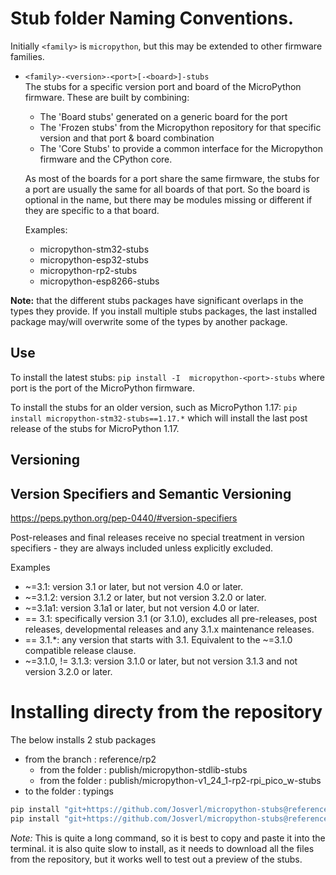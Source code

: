 # Stub folder Naming Conventions.
<!-- Origin: publish/readme.md -->

Initially `<family>` is `micropython`, but this may be extended to other firmware families.

 * `<family>-<version>-<port>[-<board>]-stubs`  
    The stubs for a specific version port and board of the MicroPython firmware.
    These are built by combining:
     * The 'Board stubs' generated on a generic board for the port 
     * The 'Frozen stubs' from the Micropython repository for that specific version and that port & board combination
     * The 'Core Stubs' to provide a common interface for the Micropython firmware and the CPython core.
    
    As most of the boards for a port share the same firmware, the stubs for a port are usually the same for all boards of that port. So the board is optional in the name, but there may be modules missing or different if they are specific to a that board.  

    Examples:
      - micropython-stm32-stubs
      - micropython-esp32-stubs
      - micropython-rp2-stubs
      - micropython-esp8266-stubs

**Note:** that the different stubs packages have significant overlaps in the types they provide.
If you install multiple stubs packages, the last installed package may/will overwrite some of the types by another package.


## Use

To install the latest stubs:
`pip install -I  micropython-<port>-stubs` where port is the port of the MicroPython firmware.

To install the stubs for an older version, such as MicroPython 1.17:
`pip install micropython-stm32-stubs==1.17.*` which will install the last post release of the stubs for MicroPython 1.17.


## Versioning 


## Version Specifiers and Semantic Versioning

https://peps.python.org/pep-0440/#version-specifiers

Post-releases and final releases receive no special treatment in version specifiers - they are always included unless explicitly excluded.

Examples
 - ~=3.1: version 3.1 or later, but not version 4.0 or later.
 - ~=3.1.2: version 3.1.2 or later, but not version 3.2.0 or later.
 - ~=3.1a1: version 3.1a1 or later, but not version 4.0 or later.
 - == 3.1: specifically version 3.1 (or 3.1.0), excludes all pre-releases, post releases, developmental releases and any 3.1.x maintenance releases.
 - == 3.1.*: any version that starts with 3.1. Equivalent to the ~=3.1.0 compatible release clause.
 - ~=3.1.0, != 3.1.3: version 3.1.0 or later, but not version 3.1.3 and not version 3.2.0 or later.


# Installing directy from the repository

The below installs 2 stub packages 
 - from the branch : reference/rp2
    - from the folder : publish/micropython-stdlib-stubs
    - from the folder : publish/micropython-v1_24_1-rp2-rpi_pico_w-stubs
 - to the folder : typings

```bash
pip install "git+https://github.com/Josverl/micropython-stubs@reference/rp2#subdirectory=publish/micropython-stdlib-stubs" --target typings
pip install "git+https://github.com/Josverl/micropython-stubs@reference/rp2#subdirectory=publish/micropython-v1_24_1-rp2-rpi_pico_w-stubs" --target typings --no-deps
```

*Note:* This is quite a long command, so it is best to copy and paste it into the terminal.
it is also quite slow to install, as it needs to download all the files from the repository, 
but it works well to test out a preview of the stubs.
